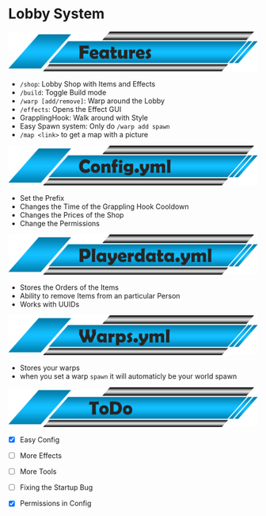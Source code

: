 # Lobby System
![Features](/Pictures/features.png)
- ```/shop```:
  Lobby Shop with Items and Effects
- ```/build```:
  Toggle Build mode
- ```/warp [add/remove]```:
  Warp around the Lobby
- ```/effects```:
  Opens the Effect GUI
- GrapplingHook:
  Walk around with Style
- Easy Spawn system:
  Only do ```/warp add spawn```
- ```/map <link>``` to get a map with a picture

![Config](/Pictures/config.png)
- Set the Prefix
- Changes the Time of the Grappling Hook Cooldown
- Changes the Prices of the Shop
- Change the Permissions

![Playerdata](/Pictures/playerdata.png)
- Stores the Orders of the Items
- Ability to remove Items from an particular Person
- Works with UUIDs

![Warps](/Pictures/warps.png)
- Stores your warps
- when you set a warp ```spawn``` it will automaticly be your world spawn

![TODO](/Pictures/todo.png)
- [x] Easy Config
- [ ] More Effects
- [ ] More Tools
- [ ] Fixing the Startup Bug
- [x] Permissions in Config

